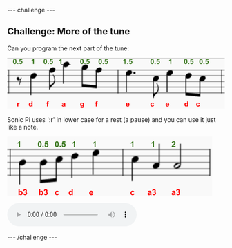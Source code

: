 \--- challenge \---

## Challenge: More of the tune

Can you program the next part of the tune:

![لقطة شاشة](images/tetris-notes4.png)

Sonic Pi uses ':r' in lower case for a rest (a pause) and you can use it just like a note.

![لقطة الشاشة](images/tetris-notes5.png)

<div id="audio-preview" class="pdf-hidden">
  <audio controls preload> <source src="resources/tetris-c2.mp3" type="audio/mpeg"> Your browser does not support the <code>audio</code> element. </audio>
</div>

\--- /challenge \---